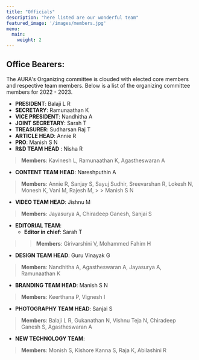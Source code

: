 ```yaml
---
title: "Officials"
description: "here listed are our wonderful team"
featured_image: '/images/members.jpg'
menu:
  main:
    weight: 2
---
```


## Office Bearers:

The AURA's Organizing committee is clouded with elected core members and respective team 
members. Below is a list of the organizing committee members for 2022 - 2023.
- __PRESIDENT__: Balaji L R 
- __SECRETARY__: Ramunaathan K 
- __VICE PRESIDENT__: Nandhitha A 
- __JOINT SECRETARY__: Sarah T 
- __TREASURER__: Sudharsan Raj T 
- __ARTICLE HEAD__: Annie R
- __PRO__: Manish S N 
- __R&D TEAM HEAD__ : Nisha R
> __Members__: Kavinesh L, Ramunaathan K, Agastheswaran A 
- __CONTENT TEAM HEAD__: Nareshputhin A
> __Members__: Annie R, Sanjay S, Sayuj Sudhir, Sreevarshan R, Lokesh N, Monesh K, Vani M, Rajesh M, > >  Manish S N
- __VIDEO TEAM HEAD__: Jishnu M
> __Members__: Jayasurya A, Chiradeep Ganesh, Sanjai S
- __EDITORIAL TEAM__:
  * __Editor in chief__: Sarah T
> > __Members__: Girivarshini V, Mohammed Fahim H 
- __DESIGN TEAM HEAD__: Guru Vinayak G 
> __Members__: Nandhitha A, Agastheswaran A, Jayasurya A, Ramunaathan K
- __BRANDING TEAM HEAD__: Manish S N 
> __Members__: Keerthana P, Vignesh I
- __PHOTOGRAPHY TEAM HEAD__: Sanjai S 
> __Members__: Balaji L R, Gukanathan N, Vishnu Teja N, Chiradeep Ganesh S, Agastheswaran A
- __NEW TECHNOLOGY TEAM__: 
> __Members__: Monish S, Kishore Kanna S, Raja K, Abilashini R
